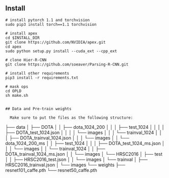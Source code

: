 ## Install

```
# install pytorch 1.1 and torchvision
sudo pip3 install torch==1.1 torchvision

# install apex
cd $INSTALL_DIR
git clone https://github.com/NVIDIA/apex.git
cd apex
sudo python setup.py install --cuda_ext --cpp_ext

# clone Hier-R-CNN
git clone https://github.com/soeaver/Parsing-R-CNN.git

# install other requirements
pip3 install -r requirements.txt

# mask ops
cd OPLD
sh make.sh


## Data and Pre-train weights

  Make sure to put the files as the following structure:

  ```
├── data
│   ├── DOTA
│   │   ├── dota_1024_200
│   │   │   ├── test_1024
│   │   │   │   ├── DOTA_test_1024.json
│   │   │   │   └── images
│   │   │   └── trainval_1024
│   │   │       ├── DOTA_trainval_1024.json
│   │   │       └── images
│   │   └── dota_1024_200_ms
│   │       ├── test_1024
│   │       │   ├── DOTA_test_1024_ms.json
│   │       │   └── images
│   │       └── trainval_1024
│   │           ├── DOTA_trainval_1024_ms.json
│   │           └── images
│   └── HRSC2016
│       ├── test
│       │   ├── HRSC2016_test.json
│       │   └── images
│       └── trainval
│           ├── HRSC2016_trainval.json
│           └── images
└── weights
    ├── resnet101_caffe.pth
    └── resnet50_caffe.pth
